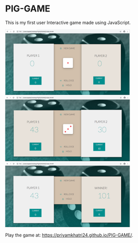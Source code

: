 # PIG-GAME
This is my first user Interactive game made using JavaScript.

<img src='S1.png' width=400px height=auto>
<img src='S2.png' width=400px height=auto>
<img src='S3.png' width=400px height=auto>

Play the game at:
https://priyamkhatri24.github.io/PIG-GAME/.
